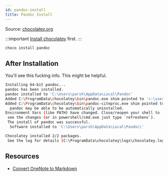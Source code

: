 ```yaml
---
id: pandoc-install
title: Pandoc Install
---
```


Source: [chocolatey.org](https://chocolatey.org/packages/pandoc)

:::important [Install chocolatey](./chocolatey-install) first. :::

```sh title="PowerShell (as admin)"
choco install pandoc
```

## After Installation

You'll see this fucking info. This might be helpful.

```sh
Installing 64-bit pandoc...
pandoc has been installed.
pandoc installed to 'C:\Users\parsh\AppData\Local\Pandoc'
Added C:\ProgramData\chocolatey\bin\pandoc.exe shim pointed to 'c:\users\parsh\appdata\local\pandoc\pandoc.exe'.
Added C:\ProgramData\chocolatey\bin\pandoc-citeproc.exe shim pointed to 'c:\users\parsh\appdata\local\pandoc\pandoc-citeproc.exe'.
  pandoc may be able to be automatically uninstalled.
Environment Vars (like PATH) have changed. Close/reopen your shell to
 see the changes (or in powershell/cmd.exe just type `refreshenv`).
 The install of pandoc was successful.
  Software installed to 'C:\Users\parsh\AppData\Local\Pandoc\'

Chocolatey installed 2/2 packages.
 See the log for details (C:\ProgramData\chocolatey\logs\chocolatey.log).
```

## Resources

- [Convert OneNote to Markdown](onenote-to-markdown)
